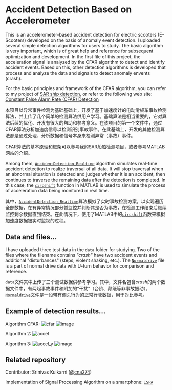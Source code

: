 # Accident Detection Based on Accelerometer

This is an accelerometer-based accident detection for electric scooters (E-Scooters) developed on the basis of anomaly event detection. I uploaded several simple detection algorithms for users to study. The basic algorithm is very important, which is of great help and reference for subsequent optimization and development. In the first file of this project, the acceleration signal is analyzed by the CFAR algorithm to detect and identify accident events. Based on this, other detection algorithms is developed that process and analyze the data and signals to detect anomaly envents (crash).

For the basic principles and framework of the CFAR algorithm, you can refer to my project of [SAR ship detection](https://github.com/Rc-W024/SAR_Ship_detection_CFAR#constant-false-alarm-rate-cfar), or refer to the following web site: [Constant False Alarm Rate (CFAR) Detection](https://ww2.mathworks.cn/help/phased/ug/constant-false-alarm-rate-cfar-detection.html)

本项目以异常事件检测为基础基础上，开发了基于加速度计的电动滑板车事故检测算法，并上传了几个简单的检测算法供用户学习。基础算法是相当重要的，它对算法后续的优化、开发有很大的帮助和参考意义。在该项目的第一个文件中，通过CFAR算法分析加速度信号以检测识别事故事件。在此基础上，开发的其他检测算法都是通过处理、分析数据和信号本身来检测异常（事故）事件。

CFAR算法的基本原理和框架可以参考我的SAR船舶检测项目，或者参考MATLAB网站的介绍。

Among them, [`AccidentDetection_Realtime`](https://github.com/Rc-W024/AccidDetec-Accel/blob/main/AccidentDetection_Realtime.m) algorithm simulates real-time accident detection to realize traversal of all data. It will stop traversal when an abnormal situation is detected and judges whether it is an accident, then continues to traverse the remaining data after the detection is completed. In this case, the [`circshift`](https://www.mathworks.com/help/matlab/ref/circshift.html) function in MATLAB is used to simulate the process of acceleration data being monitored in real time.

其中，[`AccidentDetection_Realtime`](https://github.com/Rc-W024/AccidDetec-Accel/blob/main/AccidentDetection_Realtime.m)算法模拟了实时事故检测方案，以实现遍历全部数据，在有异常情况部分暂监控并判断其是否为事故，在检测工作结束后继续监控剩余数据直到结束。在此情况下，使用了MATLAB中的[`circshift`](https://www.mathworks.com/help/matlab/ref/circshift.html)函数来模拟加速度数据被实时监视的过程。

## Data and files...
I have uploaded three test data in the `data` folder for studying. Two of the files where the filename contains *"crash"* have two accident events and additional "disturbances" (steps, violent shaking, etc.). The [`Normaldrive`](https://github.com/Rc-W024/AccidDetec-Accel/blob/main/data/Normaldrive.tsv) file is a part of normal drive data with U-turn behavior for comparison and reference.

`data`文件夹中上传了三个测试数据供参考学习。其中，文件名包含*crash*的两个数据文件中，有两起事故事件和附加的“干扰”（台阶、颠簸等非事故振动），[`Normaldrive`](https://github.com/Rc-W024/AccidDetec-Accel/blob/main/data/Normaldrive.tsv)文件是一段带有调头行为的正常行驶数据，用于对比参考。

## Example of detection results...
Algorithm CFAR:
![cfar](https://user-images.githubusercontent.com/97808991/156751830-3220bc8e-1b9a-4ff6-827d-5d37ef054066.png)
![image](https://user-images.githubusercontent.com/97808991/156751927-ad3edd30-d26f-488a-b9f3-4e686257a73a.png)

Algorithm 2:
![accel](https://user-images.githubusercontent.com/97808991/156752181-45d5baad-4693-466f-98d5-f53a67d7868e.png)

Algorithm 3:
![accel_y](https://user-images.githubusercontent.com/97808991/156752351-1a3d5a43-6434-44f1-8716-4dc73af61fef.png)
![image](https://user-images.githubusercontent.com/97808991/156752457-5e4fa8ad-3277-4085-9f0e-66f7a8655270.png)

## Related repository
Contributor: Srinivas Kulkarni ([@cna274](https://github.com/cna274))

Implementation of Signal Processing Algorithm on a smartphone: [`ISPA`](https://github.com/Rc-W024/Implementation-of-Signal-Processing-Algorithm-on-a-smartphone)
